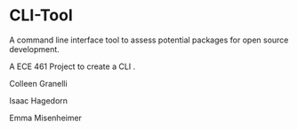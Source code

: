 # CLI-Tool
A command line interface tool to assess potential packages for open source development.

A ECE 461 Project to create a CLI .


Colleen Granelli

Isaac Hagedorn

Emma Misenheimer
